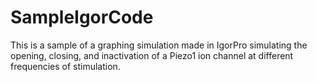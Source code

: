 # SampleIgorCode
This is a sample of a graphing simulation made in IgorPro simulating the opening, closing, and inactivation of a Piezo1 ion channel at different frequencies of stimulation.
